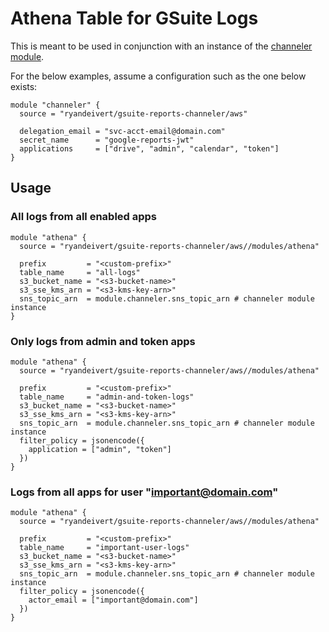 # Athena Table for GSuite Logs

This is meant to be used in conjunction with an instance of the
[channeler module](https://github.com/ryandeivert/terraform-aws-gsuite-reports-channeler).

For the below examples, assume a configuration such as the one below exists:
```hcl
module "channeler" {
  source = "ryandeivert/gsuite-reports-channeler/aws"

  delegation_email = "svc-acct-email@domain.com"
  secret_name      = "google-reports-jwt"
  applications     = ["drive", "admin", "calendar", "token"]
}
```

## Usage

### All logs from all enabled apps
```hcl
module "athena" {
  source = "ryandeivert/gsuite-reports-channeler/aws//modules/athena"

  prefix         = "<custom-prefix>"
  table_name     = "all-logs"
  s3_bucket_name = "<s3-bucket-name>"
  s3_sse_kms_arn = "<s3-kms-key-arn>"
  sns_topic_arn  = module.channeler.sns_topic_arn # channeler module instance
}
```

### Only logs from admin and token apps
```hcl
module "athena" {
  source = "ryandeivert/gsuite-reports-channeler/aws//modules/athena"

  prefix         = "<custom-prefix>"
  table_name     = "admin-and-token-logs"
  s3_bucket_name = "<s3-bucket-name>"
  s3_sse_kms_arn = "<s3-kms-key-arn>"
  sns_topic_arn  = module.channeler.sns_topic_arn # channeler module instance
  filter_policy = jsonencode({
    application = ["admin", "token"]
  })
}
```

### Logs from all apps for user "important@domain.com"
```hcl
module "athena" {
  source = "ryandeivert/gsuite-reports-channeler/aws//modules/athena"

  prefix         = "<custom-prefix>"
  table_name     = "important-user-logs"
  s3_bucket_name = "<s3-bucket-name>"
  s3_sse_kms_arn = "<s3-kms-key-arn>"
  sns_topic_arn  = module.channeler.sns_topic_arn # channeler module instance
  filter_policy = jsonencode({
    actor_email = ["important@domain.com"]
  })
}
```
